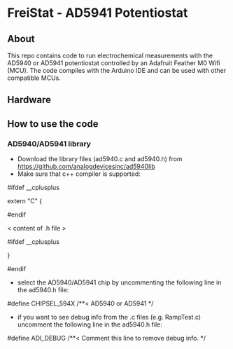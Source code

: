 # FreiStat - AD5941 Potentiostat
## About
This repo contains code to run electrochemical measurements with the AD5940 or AD5941 potentiostat controlled by an Adafruit Feather M0 Wifi (MCU).
The code compiles with the Arduino IDE and can be used with other compatible MCUs.
## Hardware

## How to use the code
### AD5940/AD5941 library
* Download the library files (ad5940.c and ad5940.h) from https://github.com/analogdevicesinc/ad5940lib
* Make sure that c++ compiler is supported:

#ifdef __cplusplus

extern "C" {

#endif

< content of .h file >

#ifdef __cplusplus

}

#endif

* select the AD5940/AD5941 chip by uncommenting the following line in the ad5940.h file:

#define CHIPSEL_594X      /**< AD5940 or AD5941 */
 
* if you want to see debug info from the .c files (e.g. RampTest.c) uncomment the following line in the ad5940.h file:

#define ADI_DEBUG   /**< Comment this line to remove debug info. */